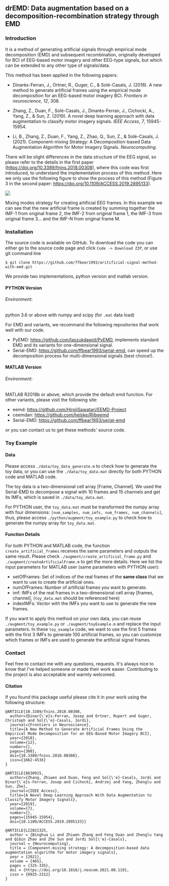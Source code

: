 ## drEMD: Data augmentation based on a decomposition-recombination strategy through EMD

### Introduction

It is a method of generating artificial signals through empirical mode decomposition (EMD) and subsequent recombination, originally developed for BCI of EEG-based motor imagery and other EEG-type signals, but which can be extended to any other type of signals/data.

This method has been applied in the following papers:

- Dinarès-Ferran, J., Ortner, R., Guger, C., & Solé-Casals, J. (2018). A new method to generate artificial frames using the empirical mode decomposition for an EEG-based motor imagery BCI. *Frontiers in neuroscience*, *12*, 308.

- Zhang, Z., Duan, F., Solé-Casals, J., Dinarès-Ferran, J., Cichocki, A., Yang, Z., & Sun, Z. (2019). A novel deep learning approach with data augmentation to classify motor imagery signals. *IEEE Access*, *7*, 15945-15954.
- Li, B., Zhang, Z., Duan, F., Yang, Z., Zhao, Q., Sun, Z., & Solé-Casals, J. (2021). Component-mixing Strategy: A Decomposition-based Data Augmentation Algorithm for Motor Imagery Signals. *Neurocomputing*.

There will be slight differences in the data structure of the EEG signal, so please refer to the details in the first paper (https://doi.org/10.3389/fnins.2018.00308), where this code was first introduced, to understand the implementation process of this method. Here we only use the following figure to show the process of this method (Figure 3 in the second paper: https://doi.org/10.1109/ACCESS.2019.2895133).

![](https://github.com/ffbear1993/aritificial-signal-method-with-emd/blob/main/pics/process.gif)

Mixing modes strategy for creating artificial EEG frames. In this example we can see that the new artificial frame is created by summing together the IMF-1 from original frame 2, the IMF-2 from original frame 1, the IMF-3 from original frame 3... and the IMF-N from original frame M.

### Installation

The source code is available on GitHub. To download the code you can either go to the source code page and click `Code -> Download ZIP`, or use git command line

 `$ git clone https://github.com/ffbear1993/aritificial-signal-method-with-emd.git`

We provide two implementations, python version and matlab version.

#### PYTHON Version

###### Environment:

python 3.6 or above with numpy and scipy (for `.mat` data load)

For EMD and variants, we recommand the following repositories that work well with our code.

- PyEMD: <https://github.com/laszukdawid/PyEMD>, implements standard EMD and its variants for one-dimensional signal.
- Serial-EMD: <https://github.com/ffbear1993/serial-emd>, can speed up the decomposition process for multi-dimensional signals (best choice!).

#### MATLAB Version

###### Environment:

MATLAB R2018b or above, which provide the default emd function. For other variants, please visit the following site:

- eemd: <https://github.com/HirojiSawatari/EEMD-Project>
- ceemdan: <https://github.com/helske/Rlibeemd>
- Serial-EMD: <https://github.com/ffbear1993/serial-emd>

or you can contact us to get these methods' source code.

### Toy Example

#### Data

Please access `./data/toy_data_generate.m` to check how to generate the toy data, or you can use the `./data/toy_data.mat` directly for both PYTHON code and MATLAB code.

The toy data is a two-dimensional cell array [Frame, Channel]. We used the Serial-EMD to decompose a signal with 10 frames and 15 channels and get its IMFs, which is saved in `./data/toy_data.mat`.

For PYTHON user, the `toy_data.mat` must be transformed the numpy array with four dimensions: `[num_samples, num_imfs, num_frames, num_channels]`, thus, please access `./python/augment/toy_example.py` to check how to generate the numpy array for `toy_data.mat`.

#### Function Details

For both PYTHON and MATLAB code, the function `create_artificial_frames` receives the same parameters and outputs the same result. Please check `./augment/create_artificial_frame.py` and `./augment/createArtificialFrame.m` to get the more details. Here we list the input parameters for MATLAB user (same parameters with PYTHON user):

- setOfFrames: Set of indices of the real frames of the **same class** that we want to use to create the artificial ones.
- numOfFrames: Number of artificial frames you want to generate.
- imf: IMFs of the real frames in a two-dimensional cell array [frames, channel], (`toy_data.mat` should be referenced here)
- indexIMFs: Vector with the IMFs you want to use to generate the new frames.

If you want to apply this method on your own data, you can reuse `./augment/toy_example.py` or `./augment/toyExample.m` and replace the input parameters. In these `toy_example` code, we want to use the first 5 frames with the first 3 IMFs to generate 100 artificial frames, so you can customize which frames or IMFs are used to generate the artificial signal frames. 

### Contact 

Feel free to contact me with any questions, requests. It's always nice to know that I've helped someone or made their work easier. Contributing to the project is also acceptable and warmly welcomed.

#### Citation

If you found this package useful please cite it in your work using the following structure:

```
@ARTICLE{10.3389/fnins.2018.00308,  
  author={Dinar{\`e}s-Ferran, Josep and Ortner, Rupert and Guger, Christoph and Sol{\'e}-Casals, Jordi},
  journal={Frontiers in Neuroscience},	
  title={A New Method to Generate Artificial Frames Using the Empirical Mode Decomposition for an EEG-Based Motor Imagery BCI},
  year={2018},
  volume={12},
  number={},
  pages={308},
  doi={10.3389/fnins.2018.00308},
  issn={1662-453X}  
}
```

```
@ARTICLE{8630915,
  author={Zhang, Zhiwen and Duan, Feng and Sol{\'e}-Casals, Jordi and Dinar{\`e}s-Ferran, Josep and Cichocki, Andrzej and Yang, Zhenglu and Sun, Zhe},
  journal={IEEE Access}, 
  title={A Novel Deep Learning Approach With Data Augmentation to Classify Motor Imagery Signals}, 
  year={2019},
  volume={7},
  number={},
  pages={15945-15954},
  doi={10.1109/ACCESS.2019.2895133}}
```

```
@ARTICLE{LI2021325,
  author = {Binghua Li and Zhiwen Zhang and Feng Duan and Zhenglu Yang and Qibin Zhao and Zhe Sun and Jordi Sol{\'e}-Casals},
  journal = {Neurocomputing},
  title = {Component-mixing strategy: A decomposition-based data augmentation algorithm for motor imagery signals},
  year = {2021},
  volume = {465},
  pages = {325-335},
  doi = {https://doi.org/10.1016/j.neucom.2021.08.119},
  issn = {0925-2312}
}
```







